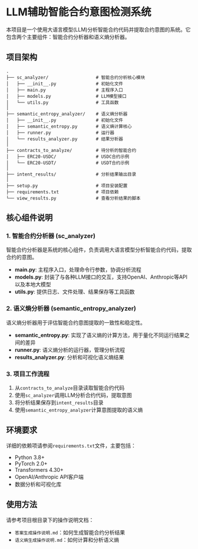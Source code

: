 # LLM辅助智能合约意图检测系统

本项目是一个使用大语言模型(LLM)分析智能合约代码并提取合约意图的系统。它包含两个主要组件：智能合约分析器和语义熵分析器。

## 项目架构

```
.
├── sc_analyzer/                  # 智能合约分析核心模块
│   ├── __init__.py               # 初始化文件
│   ├── main.py                   # 主程序入口
│   ├── models.py                 # LLM模型接口
│   └── utils.py                  # 工具函数
│
├── semantic_entropy_analyzer/    # 语义熵分析器
│   ├── __init__.py               # 初始化文件
│   ├── semantic_entropy.py       # 语义熵计算核心
│   ├── runner.py                 # 运行器
│   └── results_analyzer.py       # 结果分析器
│
├── contracts_to_analyze/         # 待分析的智能合约
│   ├── ERC20-USDC/               # USDC合约示例
│   └── ERC20-USDT/               # USDT合约示例
│
├── intent_results/               # 分析结果输出目录
│
├── setup.py                      # 项目安装配置
├── requirements.txt              # 项目依赖
└── view_results.py               # 查看分析结果的脚本
```

## 核心组件说明

### 1. 智能合约分析器 (sc_analyzer)

智能合约分析器是系统的核心组件，负责调用大语言模型分析智能合约代码，提取合约的意图。

- **main.py**: 主程序入口，处理命令行参数，协调分析流程
- **models.py**: 封装了与各种LLM接口的交互，支持OpenAI、Anthropic等API以及本地大模型
- **utils.py**: 提供日志、文件处理、结果保存等工具函数

### 2. 语义熵分析器 (semantic_entropy_analyzer)

语义熵分析器用于评估智能合约意图提取的一致性和稳定性。

- **semantic_entropy.py**: 实现了语义熵的计算方法，用于量化不同运行结果之间的差异
- **runner.py**: 语义熵分析的运行器，管理分析流程
- **results_analyzer.py**: 分析和可视化语义熵结果

### 3. 项目工作流程

1. 从`contracts_to_analyze`目录读取智能合约代码
2. 使用`sc_analyzer`调用LLM分析合约代码，提取意图
3. 将分析结果保存到`intent_results`目录
4. 使用`semantic_entropy_analyzer`计算意图提取的语义熵


## 环境要求

详细的依赖项请参阅`requirements.txt`文件，主要包括：

- Python 3.8+
- PyTorch 2.0+
- Transformers 4.30+
- OpenAI/Anthropic API客户端
- 数据分析和可视化库

## 使用方法

请参考项目根目录下的操作说明文档：
- `答案生成操作说明.md`：如何生成智能合约分析结果
- `语义熵生成操作说明.md`：如何计算和分析语义熵
 
